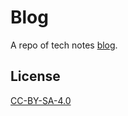 # Blog
A repo of tech notes [blog](https://benbinbin.github.io/).

## License
[CC-BY-SA-4.0](LICENSE)